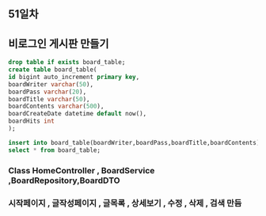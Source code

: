 ## 51일차
## 비로그인 게시판 만들기

```sql
drop table if exists board_table;
create table board_table(
id bigint auto_increment primary key,
boardWriter varchar(50),
boardPass varchar(20),
boardTitle varchar(50),
boardContents varchar(500),
boardCreateDate datetime default now(),
boardHits int
);

insert into board_table(boardWriter,boardPass,boardTitle,boardContents) value('아무나','1234','아무나1','일단틀어');
select * from board_table;
```
### Class HomeController , BoardService ,BoardRepository,BoardDTO

### 시작페이지 , 글작성페이지 , 글목록 , 상세보기 , 수정 , 삭제 , 검색 만듬



